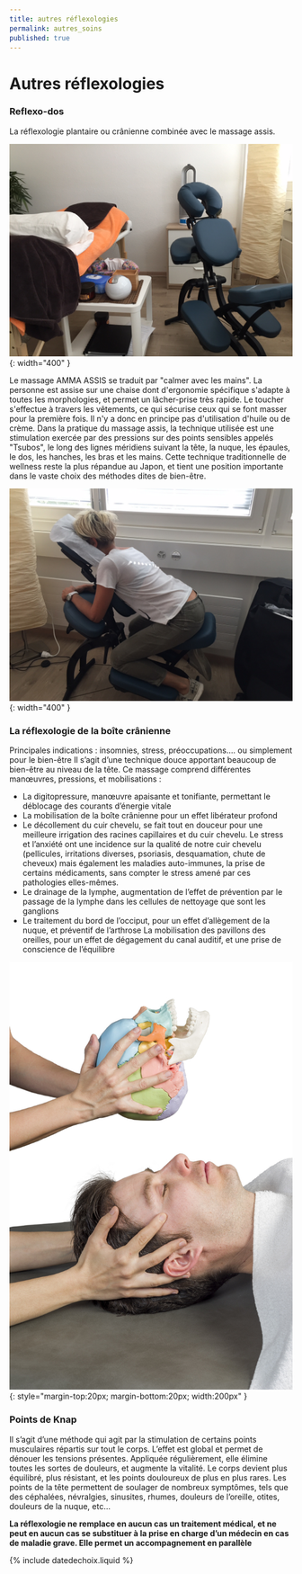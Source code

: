 ```yaml
---
title: autres réflexologies
permalink: autres_soins
published: true
---
```


# Autres réflexologies

### Reflexo-dos

La réflexologie plantaire ou crânienne combinée avec le massage assis.

![](./images/Reflexodos.JPG){: width="400" }

Le massage AMMA ASSIS se traduit par "calmer avec les mains". La personne est assise sur une chaise dont d'ergonomie spécifique s'adapte à toutes les morphologies, et permet un lâcher-prise très rapide. Le toucher s'effectue à travers les vêtements, ce qui sécurise ceux qui se font masser pour la première fois. Il n'y a donc en principe pas d'utilisation d'huile ou de crème. Dans la pratique du massage assis, la technique utilisée est une stimulation exercée par des pressions sur des points sensibles appelés "Tsubos", le long des lignes méridiens suivant la tête, la nuque, les épaules, le dos, les hanches, les bras et les mains.
Cette technique traditionnelle de wellness reste la plus répandue au Japon, et tient une position importante dans le vaste choix des méthodes dites de bien-être.

![](./images/Massageassis.JPG){: width="400" }

### La réflexologie de la boîte crânienne

Principales indications : insomnies, stress, préoccupations.... ou simplement pour le bien-être
Il s’agit d’une technique douce apportant beaucoup de bien-être au niveau de la tête.
Ce massage comprend différentes manœuvres, pressions, et mobilisations :
- La digitopressure, manœuvre apaisante et tonifiante, permettant le déblocage des courants d’énergie vitale
- La mobilisation de la boîte crânienne pour un effet libérateur profond
- Le décollement du cuir chevelu, se fait tout en douceur pour une meilleure irrigation des racines capillaires et du cuir chevelu. Le stress et l’anxiété ont une incidence sur la qualité de notre cuir chevelu (pellicules, irritations diverses, psoriasis, desquamation, chute de cheveux) mais également les maladies auto-immunes, la prise de certains médicaments, sans compter le stress amené par ces pathologies elles-mêmes.
- Le drainage de la lymphe, augmentation de l’effet de prévention par le passage de la lymphe dans les cellules de nettoyage que sont les ganglions
- Le traitement du bord de l’occiput, pour un effet d’allègement de la nuque, et préventif de l’arthrose
La mobilisation des pavillons des oreilles, pour un effet de dégagement du canal auditif, et une prise de conscience de l’équilibre

![reflexocranienne](./images/reflexocrane.jpg){: style="margin-top:20px; margin-bottom:20px; width:200px" }

### Points de Knap

Il s’agit d’une méthode qui agit par la stimulation de certains points musculaires répartis sur tout le corps. L’effet est global et permet de dénouer les tensions présentes. Appliquée régulièrement, elle élimine toutes les sortes de douleurs, et augmente la vitalité. Le corps devient plus équilibré, plus résistant, et les points douloureux de plus en plus rares.
Les points de la tête permettent de soulager de nombreux symptômes, tels que des céphalées, névralgies, sinusites, rhumes, douleurs de l’oreille, otites, douleurs de la nuque, etc… 

**La réflexologie ne remplace en aucun cas un traitement médical, et ne peut en aucun cas se substituer à la prise en charge d’un médecin en cas de maladie grave. Elle permet un accompagnement en parallèle**

{% include datedechoix.liquid %}
